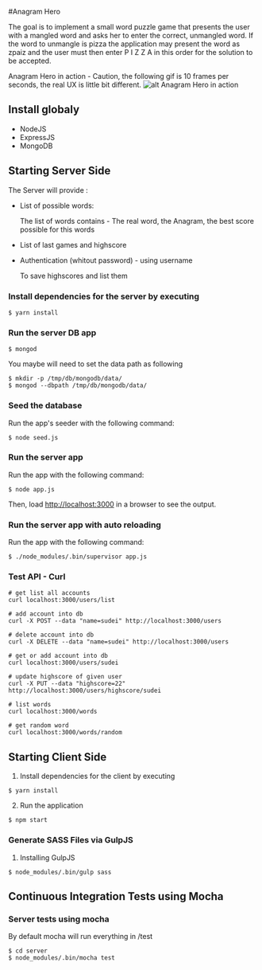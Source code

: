 #Anagram Hero

The goal is to implement a small word puzzle game that presents the user with a mangled word and asks her to enter the correct, unmangled word. If the word to unmangle is pizza the application may present the word as zpaiz and the user must then enter P I Z Z A in this order for the solution to be accepted.

Anagram Hero in action - Caution, the following gif is 10 frames per seconds, the real UX is little bit different.
![alt Anagram Hero in action](https://cloud.githubusercontent.com/assets/1841592/13899619/06625fec-edf3-11e5-8202-32c5f2c3049e.gif)

## Install globaly

- NodeJS
- ExpressJS
- MongoDB

## Starting Server Side

The Server will provide :

- List of possible words:

  The list of words contains - The real word, the Anagram, the best score possible for this words

- List of last games and highscore

- Authentication (whitout password) - using username

  To save highscores and list them

### Install dependencies for the server by executing

  ```shell
  $ yarn install
  ```

### Run the server DB app

  ```shell
  $ mongod
  ```

You maybe will need to set the data path as following

  ```shell
  $ mkdir -p /tmp/db/mongodb/data/
  $ mongod --dbpath /tmp/db/mongodb/data/
  ```

### Seed the database

Run the app's seeder with the following command:

  ```shell
  $ node seed.js
  ```

### Run the server app

Run the app with the following command:

  ```shell
  $ node app.js
  ```

Then, load [http://localhost:3000](http://localhost:3000) in a browser to see the output.

### Run the server app with auto reloading

Run the app with the following command:

  ```shell
  $ ./node_modules/.bin/supervisor app.js  
  ```

### Test API - Curl

```shell
# get list all accounts
curl localhost:3000/users/list

# add account into db
curl -X POST --data "name=sudei" http://localhost:3000/users

# delete account into db
curl -X DELETE --data "name=sudei" http://localhost:3000/users

# get or add account into db
curl localhost:3000/users/sudei

# update highscore of given user
curl -X PUT --data "highscore=22" http://localhost:3000/users/highscore/sudei

# list words
curl localhost:3000/words

# get random word
curl localhost:3000/words/random
```

## Starting Client Side

1. Install dependencies for the client by executing

  ```shell
  $ yarn install
  ```

2. Run the application

  ```shell
  $ npm start
  ```

### Generate SASS Files via GulpJS

1. Installing GulpJS

  ```shell
  $ node_modules/.bin/gulp sass
  ```

## Continuous Integration Tests using Mocha

### Server tests using mocha

By default mocha will run everything in /test

  ```shell
  $ cd server
  $ node_modules/.bin/mocha test
  ```
